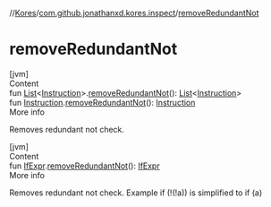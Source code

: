 //[Kores](../index.md)/[com.github.jonathanxd.kores.inspect](index.md)/[removeRedundantNot](remove-redundant-not.md)



# removeRedundantNot  
[jvm]  
Content  
fun [List](https://kotlinlang.org/api/latest/jvm/stdlib/kotlin.collections/-list/index.html)<[Instruction](../com.github.jonathanxd.kores/-instruction/index.md)>.[removeRedundantNot](remove-redundant-not.md)(): [List](https://kotlinlang.org/api/latest/jvm/stdlib/kotlin.collections/-list/index.html)<[Instruction](../com.github.jonathanxd.kores/-instruction/index.md)>  
fun [Instruction](../com.github.jonathanxd.kores/-instruction/index.md).[removeRedundantNot](remove-redundant-not.md)(): [Instruction](../com.github.jonathanxd.kores/-instruction/index.md)  
More info  


Removes redundant not check.

  


[jvm]  
Content  
fun [IfExpr](../com.github.jonathanxd.kores.base/-if-expr/index.md).[removeRedundantNot](remove-redundant-not.md)(): [IfExpr](../com.github.jonathanxd.kores.base/-if-expr/index.md)  
More info  


Removes redundant not check. Example if (!(!a)) is simplified to if (a)

  



